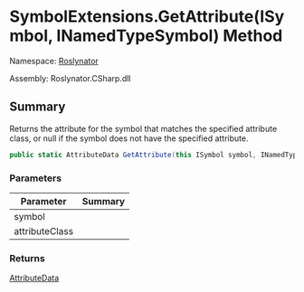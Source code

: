# SymbolExtensions\.GetAttribute\(ISymbol, INamedTypeSymbol\) Method

Namespace: [Roslynator](../../README.md)

Assembly: Roslynator\.CSharp\.dll

## Summary

Returns the attribute for the symbol that matches the specified attribute class, or null if the symbol does not have the specified attribute\.

```csharp
public static AttributeData GetAttribute(this ISymbol symbol, INamedTypeSymbol attributeClass)
```

### Parameters

| Parameter | Summary |
| --------- | ------- |
| symbol | |
| attributeClass | |

### Returns

[AttributeData](https://docs.microsoft.com/en-us/dotnet/api/microsoft.codeanalysis.attributedata)




